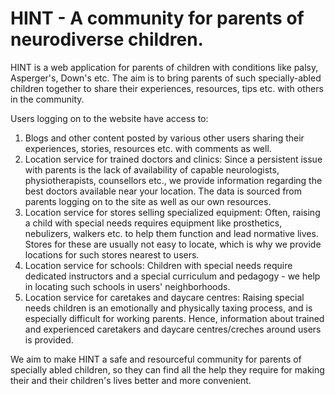 # HINT - A community for parents of neurodiverse children.


HINT is a web application for parents of children with conditions like palsy, Asperger's, Down's  etc. The aim is to bring parents of such specially-abled children together to share their experiences, resources, tips etc. with others in the community. 

Users logging on to the website have access to: 

1. Blogs and other content posted by various other users sharing their experiences, stories, resources etc. with comments as well.
2. Location service for trained doctors and clinics: Since a persistent issue with parents is the lack of availability of capable neurologists, physiotherapists, counsellors etc., we provide information regarding the best doctors available near your location. The data is sourced from parents logging on to the site as well as our own resources.
3. Location service for stores selling specialized equipment: Often, raising a child with special needs requires equipment like prosthetics, nebulizers, walkers etc. to help them function and lead normative lives. Stores for these are usually not easy to locate, which is why we provide locations for such stores nearest to users.
4. Location service for schools: Children with special needs require dedicated instructors and a special curriculum and pedagogy - we help in locating such schools in users' neighborhoods.
5. Location service for caretakes and daycare centres: Raising special needs children is an emotionally and physically taxing process, and is especially difficult for working parents. Hence, information about trained and experienced caretakers and daycare centres/creches around users is provided.

We aim to make HINT a safe and resourceful community for parents of specially abled children, so they can find all the help they require for making their and their children's lives better and more convenient.